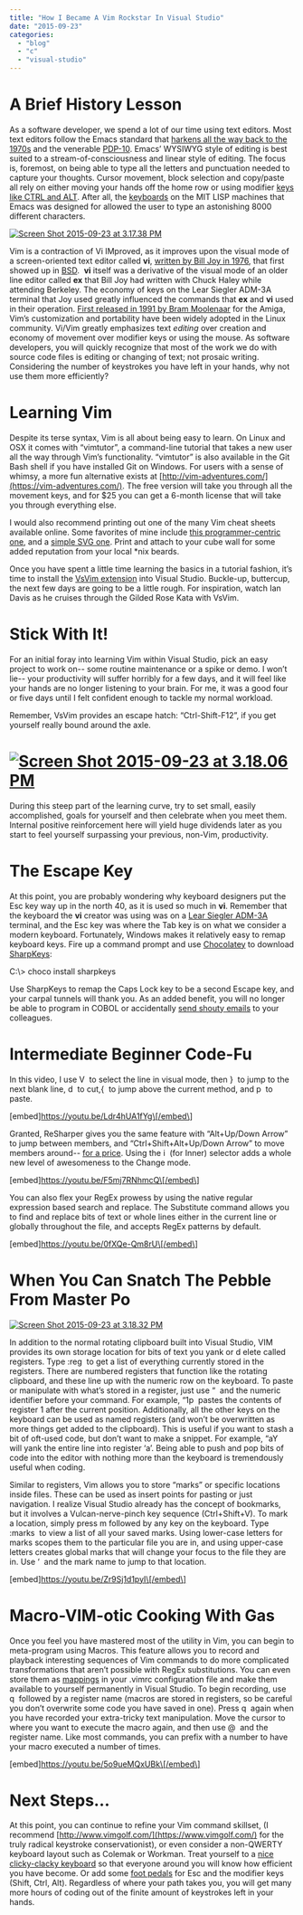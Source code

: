 ```yaml
---
title: "How I Became A Vim Rockstar In Visual Studio"
date: "2015-09-23"
categories: 
  - "blog"
  - "c"
  - "visual-studio"
---
```


# A Brief History Lesson

As a software developer, we spend a lot of our time using text editors. Most text editors follow the Emacs standard that [harkens all the way back to the 1970s](https://en.wikipedia.org/wiki/Emacs#History) and the venerable [PDP-10](https://en.wikipedia.org/wiki/PDP-10). Emacs’ WYSIWYG style of editing is best suited to a stream-of-consciousness and linear style of editing. The focus is, foremost, on being able to type all the letters and punctuation needed to capture your thoughts. Cursor movement, block selection and copy/paste all rely on either moving your hands off the home row or using modifier [keys like CTRL and ALT](https://www.catb.org/jargon/html/Q/quadruple-bucky.html). After all, the [keyboards](https://www.catb.org/jargon/html/S/space-cadet-keyboard.html) on the MIT LISP machines that Emacs was designed for allowed the user to type an astonishing 8000 different characters.

[![Screen Shot 2015-09-23 at 3.17.38 PM](images/Screen-Shot-2015-09-23-at-3.17.38-PM.png)](/wp-content/uploads/2015/09/Screen-Shot-2015-09-23-at-3.17.38-PM.png)

Vim is a contraction of Vi IMproved, as it improves upon the visual mode of a screen-oriented text editor called **vi**, [written by Bill Joy in 1976](https://en.wikipedia.org/wiki/Vi), that first showed up in [BSD](https://en.wikipedia.org/wiki/Berkeley_Software_Distribution).  **vi** itself was a derivative of the visual mode of an older line editor called **ex** that Bill Joy had written with Chuck Haley while attending Berkeley. The economy of keys on the Lear Siegler ADM-3A terminal that Joy used greatly influenced the commands that **ex** and **vi** used in their operation. [First released in 1991 by Bram Moolenaar](https://en.wikipedia.org/wiki/Vim_(text_editor)#History) for the Amiga, Vim’s customization and portability have been widely adopted in the Linux community. Vi/Vim greatly emphasizes text _editing_ over creation and economy of movement over modifier keys or using the mouse. As software developers, you will quickly recognize that most of the work we do with source code files is editing or changing of text; not prosaic writing. Considering the number of keystrokes you have left in your hands, why not use them more efficiently?

# Learning Vim

Despite its terse syntax, Vim is all about being easy to learn. On Linux and OSX it comes with “vimtutor”, a command-line tutorial that takes a new user all the way through Vim’s functionality. “vimtutor” is also available in the Git Bash shell if you have installed Git on Windows. For users with a sense of whimsy, a more fun alternative exists at [http://vim-adventures.com/](https://vim-adventures.com/). The free version will take you through all the movement keys, and for $25 you can get a 6-month license that will take you through everything else.

I would also recommend printing out one of the many Vim cheat sheets available online. Some favorites of mine include [this programmer-centric one](https://michael.peopleofhonoronly.com/vim/), and a [simple SVG one](http://www.viemu.com/a_vi_vim_graphical_cheat_sheet_tutorial.html). Print and attach to your cube wall for some added reputation from your local \*nix beards.

Once you have spent a little time learning the basics in a tutorial fashion, it’s time to install the [VsVim extension](https://visualstudiogallery.msdn.microsoft.com/59ca71b3-a4a3-46ca-8fe1-0e90e3f79329) into Visual Studio. Buckle-up, buttercup, the next few days are going to be a little rough. For inspiration, watch Ian Davis as he cruises through the Gilded Rose Kata with VsVim.

# Stick With It!

For an initial foray into learning Vim within Visual Studio, pick an easy project to work on-- some routine maintenance or a spike or demo. I won’t lie-- your productivity will suffer horribly for a few days, and it will feel like your hands are no longer listening to your brain. For me, it was a good four or five days until I felt confident enough to tackle my normal workload.

Remember, VsVim provides an escape hatch: “Ctrl-Shift-F12”, if you get yourself really bound around the axle.

# [![Screen Shot 2015-09-23 at 3.18.06 PM](images/Screen-Shot-2015-09-23-at-3.18.06-PM.png)](/wp-content/uploads/2015/09/Screen-Shot-2015-09-23-at-3.18.06-PM.png)

During this steep part of the learning curve, try to set small, easily accomplished, goals for yourself and then celebrate when you meet them. Internal positive reinforcement here will yield huge dividends later as you start to feel yourself surpassing your previous, non-Vim, productivity.

# The Escape Key

At this point, you are probably wondering why keyboard designers put the Esc key way up in the north 40, as it is used so much in **vi**. Remember that the keyboard the **vi** creator was using was on a [Lear Siegler ADM-3A](https://en.wikipedia.org/wiki/ADM-3A#/media/File:KB_Terminal_ADM3A.svg) terminal, and the Esc key was where the Tab key is on what we consider a modern keyboard. Fortunately, Windows makes it relatively easy to remap keyboard keys. Fire up a command prompt and use [Chocolatey](https://chocolatey.org/) to download [SharpKeys](https://sharpkeys.codeplex.com/):

C:\\> choco install sharpkeys

Use SharpKeys to remap the Caps Lock key to be a second Escape key, and your carpal tunnels will thank you. As an added benefit, you will no longer be able to program in COBOL or accidentally [send shouty emails](https://theoatmeal.com/pl/minor_differences/capslock) to your colleagues.

# Intermediate Beginner Code-Fu

In this video, I use V  to select the line in visual mode, then }  to jump to the next blank line, d  to cut,{  to jump above the current method, and p  to paste.

\[embed\]https://youtu.be/Ldr4hUA1fYg\[/embed\]

Granted, ReSharper gives you the same feature with “Alt+Up/Down Arrow” to jump between members, and “Ctrl+Shift+Alt+Up/Down Arrow” to move members around-- [for a price](https://www.jetbrains.com/resharper/buy/). Using the i  (for Inner) selector adds a whole new level of awesomeness to the Change mode.

\[embed\]https://youtu.be/F5mj7RNhmcQ\[/embed\]

You can also flex your RegEx prowess by using the native regular expression based search and replace. The Substitute command allows you to find and replace bits of text or whole lines either in the current line or globally throughout the file, and accepts RegEx patterns by default.

\[embed\]https://youtu.be/0fXQe-Qm8rU\[/embed\]

# When You Can Snatch The Pebble From Master Po

[![Screen Shot 2015-09-23 at 3.18.32 PM](images/Screen-Shot-2015-09-23-at-3.18.32-PM.png)](/wp-content/uploads/2015/09/Screen-Shot-2015-09-23-at-3.18.32-PM.png)

In addition to the normal rotating clipboard built into Visual Studio, VIM provides its own storage location for bits of text you yank or d elete called registers. Type :reg  to get a list of everything currently stored in the registers. There are numbered registers that function like the rotating clipboard, and these line up with the numeric row on the keyboard. To paste or manipulate with what’s stored in a register, just use “  and the numeric identifier before your command. For example, “1p  pastes the contents of register 1 after the current position. Additionally, all the other keys on the keyboard can be used as named registers (and won’t be overwritten as more things get added to the clipboard). This is useful if you want to stash a bit of oft-used code, but don’t want to make a snippet. For example, “aY  will yank the entire line into register ‘a’. Being able to push and pop bits of code into the editor with nothing more than the keyboard is tremendously useful when coding.

Similar to registers, Vim allows you to store “marks” or specific locations inside files. These can be used as insert points for pasting or just navigation. I realize Visual Studio already has the concept of bookmarks, but it involves a Vulcan-nerve-pinch key sequence (Ctrl+Shift+V). To mark a location, simply press m followed by any key on the keyboard. Type :marks  to view a list of all your saved marks. Using lower-case letters for marks scopes them to the particular file you are in, and using upper-case letters creates global marks that will change your focus to the file they are in. Use ‘  and the mark name to jump to that location.

\[embed\]https://youtu.be/Zr9Sj1d1pyI\[/embed\]

# Macro-VIM-otic Cooking With Gas

Once you feel you have mastered most of the utility in Vim, you can begin to meta-program using Macros. This feature allows you to record and playback interesting sequences of Vim commands to do more complicated transformations that aren’t possible with RegEx substitutions. You can even store them as [mappings](https://vim.wikia.com/wiki/Mapping_keys_in_Vim_-_Tutorial_(Part_1)) in your .vimrc configuration file and make them available to yourself permanently in Visual Studio. To begin recording, use q  followed by a register name (macros are stored in registers, so be careful you don’t overwrite some code you have saved in one). Press q  again when you have recorded your extra-tricky text manipulation. Move the cursor to where you want to execute the macro again, and then use @  and the register name. Like most commands, you can prefix with a number to have your macro executed a number of times.

\[embed\]https://youtu.be/5o9ueMQxUBk\[/embed\]

# Next Steps…

At this point, you can continue to refine your Vim command skillset, (I recommend [http://www.vimgolf.com/](https://www.vimgolf.com/) for the truly radical keystroke conservationist), or even consider a non-QWERTY keyboard layout such as Colemak or Workman. Treat yourself to a [nice clicky-clacky keyboard](https://www.wasdkeyboards.com/index.php/products/code-keyboard.html) so that everyone around you will know how efficient you have become. Or add some [foot pedals](https://github.com/alevchuk/vim-clutch) for Esc and the modifier keys (Shift, Ctrl, Alt). Regardless of where your path takes you, you will get many more hours of coding out of the finite amount of keystrokes left in your hands.
